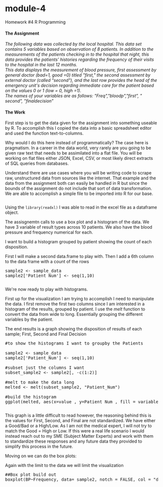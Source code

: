 # module-4
Homework #4 R Programming
<!-- wp:heading {"textAlign":"center","level":4} -->
<h4 class="has-text-align-center" id="the-assignment">The Assignment</h4>
<!-- /wp:heading -->

<!-- wp:paragraph -->
<p><em>The following data was collected by the local hospital. This data set contains 5 variables based on observation of 8 patients. In addition to the measurements of the patients checking in to the hospital that night, this data provides the patients' histories regarding the frequency of their visits to the hospital in the last 12 months.<br>This data displays the measurement of blood pressure, first assessment by general doctor (bad=1, good =0) titled "first," the second assessment by external doctor (called "second"), and the last row provides the head of the emergency unit's decision regarding immediate care for the patient based on the values 0 or 1 (low = 0, high =1).<br>The names of your variables are as follows: "Freq","bloodp","first”, " second”, ”finaldecision”</em></p>
<!-- /wp:paragraph -->

<!-- wp:heading {"textAlign":"center","level":4} -->
<h4 class="has-text-align-center" id="the-work">The Work</h4>
<!-- /wp:heading -->

<!-- wp:paragraph -->
<p>First step is to get the data given for the assignment into something useable by R. To accomplish this I copied the data into a basic spreadsheet editor and used the function text-to-columns.</p>
<!-- /wp:paragraph -->

<!-- wp:paragraph -->
<p>Why would I do this here instead of programmatically? The case here is pragmatism. In a career in the data world, very rarely are you going to be given raw text that needs to be assimilated into a flat file. You will be working on flat files either JSON, Excel, CSV, or most likely direct extracts of SQL queries from databases.</p>
<!-- /wp:paragraph -->

<!-- wp:paragraph -->
<p>Understand there are use cases where you will be writing code to scrape raw, unstructured data from sources like the internet. That example and the data from the assignment both can easily be handled in R but since the bounds of the assignment do not include that sort of data transformation. We are able to accomplish a simple file to be imported into R for our base.</p>
<!-- /wp:paragraph -->

<!-- wp:image {"id":435,"sizeSlug":"large","linkDestination":"none"} -->
<figure class="wp-block-image size-large"><img src="https://goldendesignanalytics.files.wordpress.com/2022/02/image.png?w=599" alt="" class="wp-image-435"/></figure>
<!-- /wp:image -->

<!-- wp:paragraph -->
<p>Using the <code>library(readxl)</code> I was able to read in the excel file as a dataframe object.</p>
<!-- /wp:paragraph -->

<!-- wp:paragraph -->
<p>The assisgnemtn calls to use a box plot and a histogram of the data. We have 3 variable of result types across 10 patients. We also have the blood pressure and frequency numerical for each. </p>
<!-- /wp:paragraph -->

<!-- wp:paragraph -->
<p>I want to build a histogram grouped by patient showing the count of each disposition.</p>
<!-- /wp:paragraph -->

<!-- wp:paragraph -->
<p>First I will make a second data.frame to play with. Then I add a 6th column to the data frame with a count of the rows</p>
<!-- /wp:paragraph -->

<!-- wp:syntaxhighlighter/code {"language":"r"} -->
<pre class="wp-block-syntaxhighlighter-code">sample2 &lt;- sample_data
sample2['Patient_Num'] &lt;- seq(1,10)</pre>
<!-- /wp:syntaxhighlighter/code -->

<!-- wp:image {"align":"center","id":437,"sizeSlug":"large","linkDestination":"none"} -->
<div class="wp-block-image"><figure class="aligncenter size-large"><img src="https://goldendesignanalytics.files.wordpress.com/2022/02/image-1.png?w=603" alt="" class="wp-image-437"/></figure></div>
<!-- /wp:image -->

<!-- wp:paragraph -->
<p>We're now ready to play with histograms.</p>
<!-- /wp:paragraph -->

<!-- wp:paragraph -->
<p>First up for the visualization I am trying to accomplish I need to manipulate the data. I first remove the first two columns since I am interested in a histogram of the results, grouped by patient. I use the <em>melt</em> function to convert the data from wide to long. Essentially grouping the different variables by the patient.</p>
<!-- /wp:paragraph -->

<!-- wp:paragraph -->
<p>The end results is a graph showing the disposition of results of each sample; First, Second and Final Decision</p>
<!-- /wp:paragraph -->

<!-- wp:syntaxhighlighter/code {"language":"r"} -->
<pre class="wp-block-syntaxhighlighter-code">#to show the histograms I want to groupby the Patients

sample2 &lt;- sample_data
sample2['Patient_Num'] &lt;- seq(1,10)

#subset just the columns I want
subset_sample2 &lt;- sample2[, -c(1:2)]

#melt to make the data long
melted &lt;- melt(subset_sample2, "Patient_Num")

#build the histogram
ggplot(melted, aes(x=value , y=Patient_Num , fill = variable)) + geom_bar(stat = 'identity', position = 'stack')
</pre>
<!-- /wp:syntaxhighlighter/code -->

<!-- wp:paragraph -->
<p></p>
<!-- /wp:paragraph -->

<!-- wp:image {"align":"center","id":440,"sizeSlug":"large","linkDestination":"none"} -->
<div class="wp-block-image"><figure class="aligncenter size-large"><img src="https://goldendesignanalytics.files.wordpress.com/2022/02/rplot.jpeg?w=594" alt="" class="wp-image-440"/></figure></div>
<!-- /wp:image -->

<!-- wp:paragraph -->
<p>This graph is a little difficult to read however, the reasoning behind this is the values for First, Second, and Final are not standardized. We have either a Good/Bad or a High/Low. As I am not the medical expert, I will not try to match the Good = High or Low. If this were a real life scenario I would instead reach out to my SME (Subject Matter Experts) and work with them to standardize these responses and any future data they provided to simplify this process in the future.</p>
<!-- /wp:paragraph -->

<!-- wp:paragraph -->
<p>Moving on we can do the box plots:</p>
<!-- /wp:paragraph -->

<!-- wp:paragraph -->
<p>Again with the limit to the data we will limit the visualization</p>
<!-- /wp:paragraph -->

<!-- wp:syntaxhighlighter/code {"language":"r"} -->
<pre class="wp-block-syntaxhighlighter-code">
##Box plot build out
boxplot(BP~Frequency, data= sample2, notch = FALSE, col = "darkgreen")</pre>
<!-- /wp:syntaxhighlighter/code -->

<!-- wp:image {"align":"center","id":442,"sizeSlug":"large","linkDestination":"none"} -->
<div class="wp-block-image"><figure class="aligncenter size-large"><img src="https://goldendesignanalytics.files.wordpress.com/2022/02/rplot01.jpeg?w=594" alt="" class="wp-image-442"/></figure></div>
<!-- /wp:image -->
